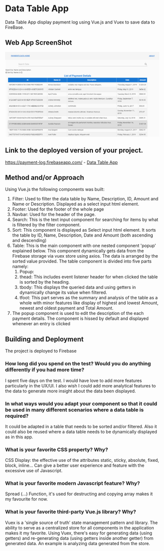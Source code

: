 # Data Table App

Data Table App display payment log using Vue.js and Vuex to save data to FireBase. 

## Web App ScreenShot

![Web App ScreenShot](/image/screenshot.png)

## Link to the deployed version of your project.

https://payment-log.firebaseapp.com/ - [Data Table App](https://payment-log.firebaseapp.com/)

## Method and/or Approach

Using Vue.js the following components was built:

1. Filter: Used to filter the data table by Name, Description, ID, Amount and Name or Description. Displayed as a select input html element.
2. Footer: Used for the footer of the whole page
3. Navbar: Used for the header of the page.
4. Search: This is the text input component for searching for items by what is filtered by the filter component.
5. Sort: This component is displayed as Select input html element. It sorts the table by ID, Name, Description, Date and Amount (both ascending and descending)
6. Table: This is the main component with one nested component 'popup' explained below. This component dynamically gets data from the Firebase storage via vuex store using axios.
The data is arranged by the sorted value provided. The table component is divided into five parts namely:
    1. Popup:
    2. thead: This includes event listener header for when clicked the table is sorted by the heading.
    3. tbody: This displays the queried data and using getters in dynamically change its value when filtered.
    4. tfoot: This part serves as the summary and analysis of the table as a whole with minor features like display of highest and lowest Amount, newest and oldest payment and Total Amount. 
7. The popup component is used to edit the description of the each payment details. The component is hissed by default and displayed whenever an entry is clicked


## Building and Deployment
The project is deployed to Firebase


### How long did you spend on the test? Would you do anything differently if you had more time?

I spent five days on the test. I would have love to add more features particularly in the UX/UI. I also wish I could add more analytical features to the data to generate more insight about the data been displayed.


### In what ways would you adapt your component so that it could be used in many different scenarios where a data table is required?

It could be adapted in a table that needs to be sorted and/or filtered. Also it could also be reused where a data table needs to be dynamically displayed as in this app.

### What is your favorite CSS property? Why?

CSS Display: the effective use of the attributes static, sticky, absolute, fixed, block, inline... Can give a better user experience and feature with the excessive use of Javascript.

### What is your favorite modern Javascript feature? Why?

Spread (...) Function, it's used for destructing and copying array makes it my favourite for now.


### What is your favorite third-party Vue.js library? Why?

Vuex is a 'single source of truth' state management pattern and library. The ability to serve as a centralized store for all components in the application makes it my favorite. Using Vuex, there's easy for generating data (using getters) and re-generating data (using getters inside another getter) from generated data. An example is analyzing data generated from the store.